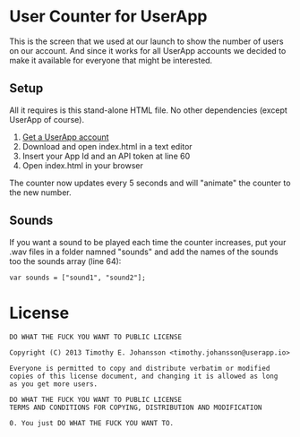 # User Counter for UserApp
This is the screen that we used at our launch to show the number of users on our account. And since it works for all UserApp accounts we decided to make it available for everyone that might be interested.

## Setup
All it requires is this stand-alone HTML file. No other dependencies (except UserApp of course).

1. [Get a UserApp account](https://app.userapp.io/#/sign-up/)
2. Download and open index.html in a text editor
3. Insert your App Id and an API token at line 60
4. Open index.html in your browser

The counter now updates every 5 seconds and will "animate" the counter to the new number.

## Sounds
If you want a sound to be played each time the counter increases, put your .wav files in a folder namned "sounds" and add the names of the sounds too the sounds array (line 64):

    var sounds = ["sound1", "sound2"];

# License

	DO WHAT THE FUCK YOU WANT TO PUBLIC LICENSE

	Copyright (C) 2013 Timothy E. Johansson <timothy.johansson@userapp.io>

	Everyone is permitted to copy and distribute verbatim or modified
	copies of this license document, and changing it is allowed as long
	as you get more users.

	DO WHAT THE FUCK YOU WANT TO PUBLIC LICENSE
	TERMS AND CONDITIONS FOR COPYING, DISTRIBUTION AND MODIFICATION

	0. You just DO WHAT THE FUCK YOU WANT TO.